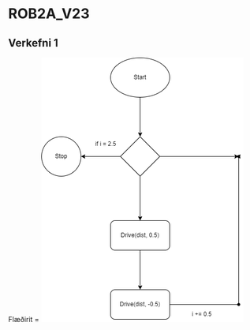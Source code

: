 # ROB2A_V23

## Verkefni 1

Flæðirit = ![ alt text for screen readers](https://github.com/BirgirBragi/ROB2A_V23/blob/main/Verkefni1/Verkefni%201.drawio.png) 
